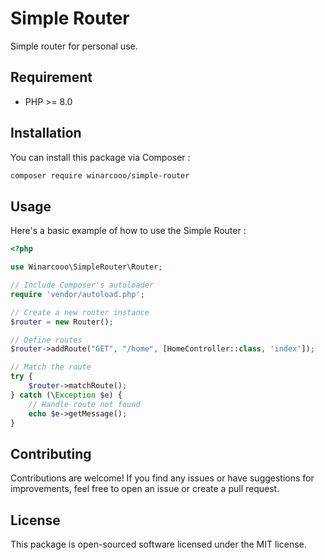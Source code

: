 # Simple Router

Simple router for personal use.

## Requirement

* PHP >= 8.0

## Installation

You can install this package via Composer :

```bash
composer require winarcooo/simple-router
```

## Usage

Here's a basic example of how to use the Simple Router :

```php
<?php

use Winarcooo\SimpleRouter\Router;

// Include Composer's autoloader
require 'vendor/autoload.php';

// Create a new router instance
$router = new Router();

// Define routes
$router->addRoute("GET", "/home", [HomeController::class, 'index']);

// Match the route
try {
    $router->matchRoute();
} catch (\Exception $e) {
    // Handle route not found
    echo $e->getMessage();
}
```

## Contributing

Contributions are welcome! If you find any issues or have suggestions for improvements, feel free to open an issue or create a pull request.

## License

This package is open-sourced software licensed under the MIT license.